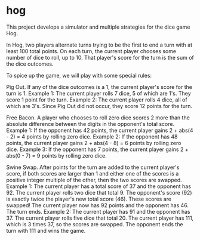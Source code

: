 # hog

This project develops a simulator and multiple strategies for the dice game Hog.

In Hog, two players alternate turns trying to be the first to end a turn with at least 100 total points. On each turn, the current player chooses some number of dice to roll, up to 10. That player's score for the turn is the sum of the dice outcomes.

To spice up the game, we will play with some special rules:

Pig Out. If any of the dice outcomes is a 1, the current player's score for the turn is 1.
Example 1: The current player rolls 7 dice, 5 of which are 1's. They score 1 point for the turn.
Example 2: The current player rolls 4 dice, all of which are 3's. Since Pig Out did not occur, they score 12 points for the turn.

Free Bacon. A player who chooses to roll zero dice scores 2 more than the absolute difference between the digits in the opponent's total score.
Example 1: If the opponent has 42 points, the current player gains 2 + abs(4 - 2) = 4 points by rolling zero dice.
Example 2: If the opponent has 48 points, the current player gains 2 + abs(4 - 8) = 6 points by rolling zero dice.
Example 3: If the opponent has 7 points, the current player gains 2 + abs(0 - 7) = 9 points by rolling zero dice.

Swine Swap. After points for the turn are added to the current player's score, if both scores are larger than 1 and either one of the scores is a positive integer multiple of the other, then the two scores are swapped.
Example 1: The current player has a total score of 37 and the opponent has 92. The current player rolls two dice that total 9. The opponent's score (92) is exactly twice the player's new total score (46). These scores are swapped! The current player now has 92 points and the opponent has 46. The turn ends.
Example 2: The current player has 91 and the opponent has 37. The current player rolls five dice that total 20. The current player has 111, which is 3 times 37, so the scores are swapped. The opponent ends the turn with 111 and wins the game.
